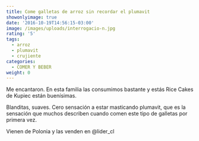 ```yaml
---
title: Come galletas de arroz sin recordar el plumavit
showonlyimage: true
date: '2016-10-19T14:56:15-03:00'
image: /images/uploads/interrogacio-n.jpg
rating: '5'
tags:
  - arroz
  - plumavit
  - crujiente
categories:
  - COMER Y BEBER
weight: 0
---
```

Me encantaron. En esta familia las consumimos bastante y estás Rice Cakes de Kupiec están buenísimas. 

<!--more-->

Blanditas, suaves. Cero sensación a estar masticando plumavit, que es la sensación que muchos describen cuando comen este tipo de galletas por primera vez. 

Vienen de Polonia y las venden en @lider_cl
